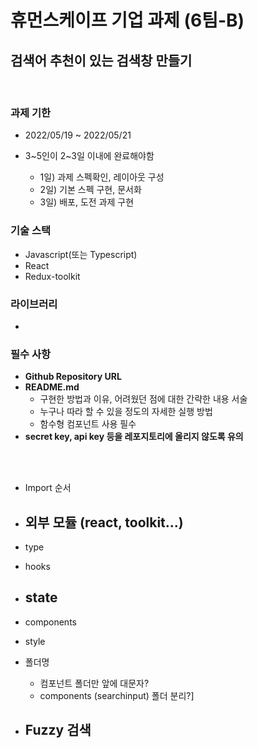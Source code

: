 # 휴먼스케이프 기업 과제 (6팀-B)
## 검색어 추천이 있는 검색창 만들기

<br>

### 과제 기한
- 2022/05/19 ~ 2022/05/21

- 3~5인이 2~3일 이내에 완료해야함
  - 1일) 과제 스펙확인, 레이아웃 구성
  - 2일) 기본 스펙 구현, 문서화
  - 3일) 배포, 도전 과제 구현


### 기술 스택
- Javascript(또는 Typescript)
- React 
- Redux-toolkit

### 라이브러리
- 


### 필수 사항
- **Github Repository URL**
- **README.md**
    - 구현한 방법과 이유, 어려웠던 점에 대한 간략한 내용 서술
    - 누구나 따라 할 수 있을 정도의 자세한 실행 방법
    - 함수형 컴포넌트 사용 필수
- **secret key, api key 등을 레포지토리에 올리지 않도록 유의**

<br><br>


- Import 순서
 - 외부 모듈 (react, toolkit...)
   - 

 - type
 - hooks
 - state
   -
 
  - components
  - style

- 폴더명
  - 컴포넌트 폴더만 앞에 대문자?
  - components (searchinput) 폴더 분리?]

- Fuzzy 검색
  - 